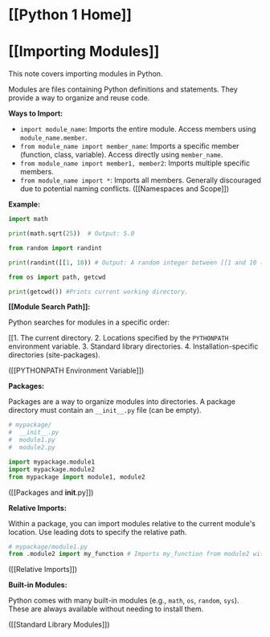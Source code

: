 # [[Python 1 Home]]
# [[Importing Modules]] 
This note covers importing modules in Python.

Modules are files containing Python definitions and statements.  They provide a way to organize and reuse code.

**Ways to Import:**

*   `import module_name`: Imports the entire module. Access members using `module_name.member`.
*   `from module_name import member_name`: Imports a specific member (function, class, variable).  Access directly using `member_name`.
*   `from module_name import member1, member2`: Imports multiple specific members.
*   `from module_name import *`: Imports all members.  Generally discouraged due to potential naming conflicts.  ([[Namespaces and Scope]])

**Example:**

```python
import math

print(math.sqrt(25))  # Output: 5.0

from random import randint

print(randint([[1, 10)) # Output: A random integer between [[1 and 10 (inclusive)

from os import path, getcwd

print(getcwd()) #Prints current working directory.  
```

**[[Module Search Path]]:**

Python searches for modules in a specific order:

[[1.  The current directory.
2.  Locations specified by the `PYTHONPATH` environment variable.
3.  Standard library directories.
4.  Installation-specific directories (site-packages).

([[PYTHONPATH Environment Variable]])

**Packages:**

Packages are a way to organize modules into directories. A package directory must contain an `__init__.py` file (can be empty).

```python
# mypackage/
#  __init__.py
#  module1.py
#  module2.py

import mypackage.module1
import mypackage.module2 
from mypackage import module1, module2
```

([[Packages and __init__.py]])


**Relative Imports:**

Within a package, you can import modules relative to the current module's location.  Use leading dots to specify the relative path.


```python
# mypackage/module1.py
from .module2 import my_function # Imports my_function from module2 within mypackage
```

([[Relative Imports]])

**Built-in Modules:**

Python comes with many built-in modules (e.g., `math`, `os`, `random`, `sys`).  These are always available without needing to install them.


([[Standard Library Modules]])
